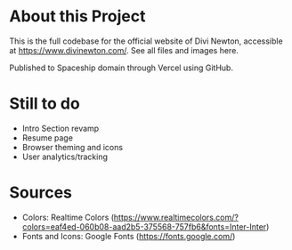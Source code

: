 # About this Project
This is the full codebase for the official website of Divi Newton, accessible at https://www.divinewton.com/. 
See all files and images here.

Published to Spaceship domain through Vercel using GitHub.

# Still to do
- Intro Section revamp
- Resume page
- Browser theming and icons
- User analytics/tracking

# Sources
- Colors: Realtime Colors (https://www.realtimecolors.com/?colors=eaf4ed-060b08-aad2b5-375568-757fb6&fonts=Inter-Inter)
- Fonts and Icons: Google Fonts (https://fonts.google.com/)
